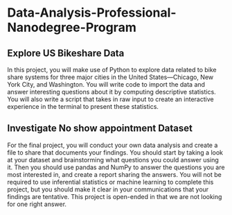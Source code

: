 # Data-Analysis-Professional-Nanodegree-Program

## Explore US Bikeshare Data
In this project, you will make use of Python to explore data related to bike share systems
for three major cities in the United States—Chicago, New York City, and Washington. You will 
write code to import the data and answer interesting questions about it by computing descriptive statistics.
You will also write a script that takes in raw input to create an interactive experience in the terminal to present these statistics.

## Investigate No show appointment Dataset
For the final project, you will conduct your own data analysis and create 
a file to share that documents your findings. You should start by taking a look at your 
dataset and brainstorming what questions you could answer using it. Then you should use pandas
and NumPy to answer the questions you are most interested in, and create a report sharing the answers.
You will not be required to use inferential statistics or machine learning to complete this project, 
but you should make it clear in your communications that your findings are tentative. This project is open-ended 
in that we are not looking for one right answer.
